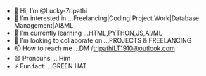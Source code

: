 - 👋 Hi, I’m @Lucky-7ripathi
- 👀 I’m interested in ...Freelancing|Coding|Project Work|Database Management|Ai&ML
- 🌱 I’m currently learning ...HTML,PYTHON,JS,AI/ML
- 💞️ I’m looking to collaborate on ...PROJECTS & FREELANCING
- 📫 How to reach me ...DM /tripathiLT1910@outlook.com
- 😄 Pronouns: ...Him
- ⚡ Fun fact: ...GREEN HAT

<!---
Lucky-7ripathi/Lucky-7ripathi is a ✨ special ✨ repository because its `README.md` (this file) appears on your GitHub profile.
You can click the Preview link to take a look at your changes.
--->

